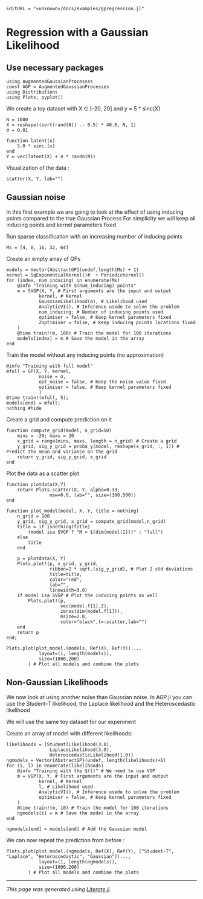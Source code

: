 ```@meta
EditURL = "<unknown>/docs/examples/gpregression.jl"
```

# Regression with a Gaussian Likelihood

## Use necessary packages

```@example gpregression
using AugmentedGaussianProcesses
const AGP = AugmentedGaussianProcesses
using Distributions
using Plots; pyplot()
```

We create a toy dataset with X ∈ [-20, 20] and y = 5 * sinc(X)

```@example gpregression
N = 1000
X = reshape((sort(rand(N)) .- 0.5) * 40.0, N, 1)
σ = 0.01

function latent(x)
    5.0 * sinc.(x)
end
Y = vec(latent(X) + σ * randn(N))
```

Visualization of the data :

```@example gpregression
scatter(X, Y, lab="")
```

## Gaussian noise

In this first example we are going to look at the effect of using
inducing points compared to the true Gaussian Process
For simplicity we will keep all inducing points and kernel parameters fixed

Run sparse classification with an increasing number of inducing points

```@example gpregression
Ms = [4, 8, 16, 32, 64]
```

Create an empty array of GPs

```@example gpregression
models = Vector{AbstractGP}(undef,length(Ms) + 1)
kernel = SqExponentialKernel()#  + PeriodicKernel()
for (index, num_inducing) in enumerate(Ms)
    @info "Training with $(num_inducing) points"
    m = SVGP(X, Y, # First arguments are the input and output
            kernel, # Kernel
            GaussianLikelihood(σ), # Likelihood used
            AnalyticVI(), # Inference usede to solve the problem
            num_inducing; # Number of inducing points used
            optimiser = false, # Keep kernel parameters fixed
            Zoptimiser = false, # Keep inducing points locations fixed
    )
    @time train!(m, 100) # Train the model for 100 iterations
    models[index] = m # Save the model in the array
end
```

Train the model without any inducing points (no approximation)

```@example gpregression
@info "Training with full model"
mfull = GP(X, Y, kernel,
            noise = σ,
            opt_noise = false, # Keep the noise value fixed
            optimiser = false, # Keep kernel parameters fixed
            )
@time train!(mfull, 5);
models[end] = mfull;
nothing #hide
```

Create a grid and compute prediction on it

```@example gpregression
function compute_grid(model, n_grid=50)
    mins = -20; maxs = 20
    x_grid = range(mins, maxs, length = n_grid) # Create a grid
    y_grid, sig_y_grid = proba_y(model, reshape(x_grid, :, 1)) # Predict the mean and variance on the grid
    return y_grid, sig_y_grid, x_grid
end
```

Plot the data as a scatter plot

```@example gpregression
function plotdata(X,Y)
    return Plots.scatter(X, Y, alpha=0.33,
                msw=0.0, lab="", size=(300,500))
end

function plot_model(model, X, Y, title = nothing)
    n_grid = 100
    y_grid, sig_y_grid, x_grid = compute_grid(model,n_grid)
    title = if isnothing(title)
        (model isa SVGP ? "M = $(dim(model[1]))" : "full")
    else
        title
    end

    p = plotdata(X, Y)
    Plots.plot!(p, x_grid, y_grid,
                ribbon=2 * sqrt.(sig_y_grid), # Plot 2 std deviations
                title=title,
                color="red",
                lab="",
                linewidth=3.0)
    if model isa SVGP # Plot the inducing points as well
        Plots.plot!(p,
                    vec(model.f[1].Z),
                    zeros(dim(model.f[1])),
                    msize=2.0,
                    color="black",t=:scatter,lab="")
    end
    return p
end;

Plots.plot(plot_model.(models, Ref(X), Ref(Y))...,
            layout=(1, length(models)),
            size=(1000,200)
        ) # Plot all models and combine the plots
```

## Non-Gaussian Likelihoods
We now look at using another noise than Gaussian noise.
In AGP.jl you can use the Student-T likelihood,
the Laplace likelihood and the Heteroscedastic likelihood

We will use the same toy dataset for our experiment

Create an array of model with different likelihoods:

```@example gpregression
likelihoods = [StudentTLikelihood(3.0),
                LaplaceLikelihood(3.0),
                HeteroscedasticLikelihood(1.0)]
ngmodels = Vector{AbstractGP}(undef, length(likelihoods)+1)
for (i, l) in enumerate(likelihoods)
    @info "Training with the $(l)" # We need to use VGP
    m = VGP(X, Y, # First arguments are the input and output
            kernel, # Kernel
            l, # Likelihood used
            AnalyticVI(), # Inference usede to solve the problem
            optimiser = false, # Keep kernel parameters fixed
    )
    @time train!(m, 10) # Train the model for 100 iterations
    ngmodels[i] = m # Save the model in the array
end

ngmodels[end] = models[end] # Add the Gaussian model
```

We can now repeat the prediction from before :

```@example gpregression
Plots.plot(plot_model.(ngmodels, Ref(X), Ref(Y), ["Student-T", "Laplace", "Heteroscedastic", "Gaussian"])...,
            layout=(1, length(ngmodels)),
            size=(1000,200)
        ) # Plot all models and combine the plots
```

---

*This page was generated using [Literate.jl](https://github.com/fredrikekre/Literate.jl).*

